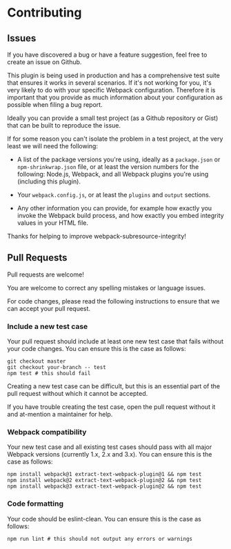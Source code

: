 # Contributing

## Issues

If you have discovered a bug or have a feature suggestion, feel free
to create an issue on Github.

This plugin is being used in production and has a comprehensive test
suite that ensures it works in several scenarios.  If it's not working
for you, it's very likely to do with your specific Webpack
configuration.  Therefore it is important that you provide as much
information about your configuration as possible when filing a bug
report.

Ideally you can provide a small test project (as a Github repository
or Gist) that can be built to reproduce the issue.

If for some reason you can't isolate the problem in a test project, at
the very least we will need the following:

- A list of the package versions you're using, ideally as a
  `package.json` or `npm-shrinkwrap.json` file, or at least the
  version numbers for the following: Node.js, Webpack, and all Webpack
  plugins you're using (including this plugin).

- Your `webpack.config.js`, or at least the `plugins` and `output`
  sections.

- Any other information you can provide, for example how exactly you
  invoke the Webpack build process, and how exactly you embed
  integrity values in your HTML file.

Thanks for helping to improve webpack-subresource-integrity!

## Pull Requests

Pull requests are welcome!

You are welcome to correct any spelling mistakes or language issues.

For code changes, please read the following instructions to ensure
that we can accept your pull request.

### Include a new test case

Your pull request should include at least one new test case that fails
without your code changes.  You can ensure this is the case as
follows:

```shell
git checkout master
git checkout your-branch -- test
npm test # this should fail
```

Creating a new test case can be difficult, but this is an essential
part of the pull request without which it cannot be accepted.

If you have trouble creating the test case, open the pull request
without it and at-mention a maintainer for help.

### Webpack compatibility

Your new test case and all existing test cases should pass with all
major Webpack versions (currently 1.x, 2.x and 3.x).  You can ensure
this is the case as follows:

```shell
npm install webpack@1 extract-text-webpack-plugin@1 && npm test
npm install webpack@2 extract-text-webpack-plugin@2 && npm test
npm install webpack@3 extract-text-webpack-plugin@2 && npm test
```

### Code formatting

Your code should be eslint-clean.  You can ensure this is the case as
follows:

```shell
npm run lint # this should not output any errors or warnings
```
